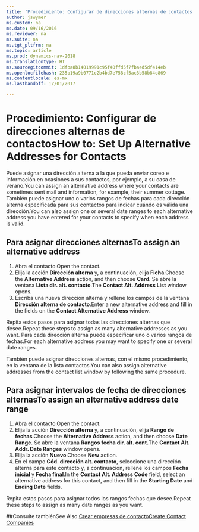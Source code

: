 ```yaml
---
title: 'Procedimiento: Configurar de direcciones alternas de contactos'
author: jswymer
ms.custom: na
ms.date: 09/16/2016
ms.reviewer: na
ms.suite: na
ms.tgt_pltfrm: na
ms.topic: article
ms.prod: dynamics-nav-2018
ms.translationtype: HT
ms.sourcegitcommit: 1dfba8b14019991c95f40ffd5f7fbaed5df414eb
ms.openlocfilehash: 235b19a9b0771c2b4bd7e758cf5ac3b58b84e869
ms.contentlocale: es-mx
ms.lasthandoff: 12/01/2017

---
```

# <a name="how-to-set-up-alternative-addresses-for-contacts"></a><span data-ttu-id="f535c-102">Procedimiento: Configurar de direcciones alternas de contactos</span><span class="sxs-lookup"><span data-stu-id="f535c-102">How to: Set Up Alternative Addresses for Contacts</span></span>
<span data-ttu-id="f535c-103">Puede asignar una dirección alterna a la que pueda enviar coreo e información en ocasiones a sus contactos, por ejemplo, a su casa de verano.</span><span class="sxs-lookup"><span data-stu-id="f535c-103">You can assign an alternative address where your contacts are sometimes sent mail and information, for example, their summer cottage.</span></span> <span data-ttu-id="f535c-104">También puede asignar uno o varios rangos de fechas para cada dirección alterna especificada para sus contactos para indicar cuándo es válida una dirección.</span><span class="sxs-lookup"><span data-stu-id="f535c-104">You can also assign one or several date ranges to each alternative address you have entered for your contacts to specify when each address is valid.</span></span>

## <a name="to-assign-an-alternative-address"></a><span data-ttu-id="f535c-105">Para asignar direcciones alternas</span><span class="sxs-lookup"><span data-stu-id="f535c-105">To assign an alternative address</span></span>
1. <span data-ttu-id="f535c-106">Abra el contacto.</span><span class="sxs-lookup"><span data-stu-id="f535c-106">Open the contact.</span></span>
2. <span data-ttu-id="f535c-107">Elija la acción **Dirección alterna** y, a continuación, elija **Ficha**.</span><span class="sxs-lookup"><span data-stu-id="f535c-107">Choose the **Alternative Address** action, and then choose **Card**.</span></span> <span data-ttu-id="f535c-108">Se abre la ventana **Lista dir. alt. contacto**.</span><span class="sxs-lookup"><span data-stu-id="f535c-108">The **Contact Alt. Address List** window opens.</span></span>
3. <span data-ttu-id="f535c-109">Escriba una nueva dirección alterna y rellene los campos de la ventana **Dirección alterna de contacto**.</span><span class="sxs-lookup"><span data-stu-id="f535c-109">Enter a new alternative address and fill in the fields on the **Contact Alternative Address** window.</span></span>

<span data-ttu-id="f535c-110">Repita estos pasos para asignar todas las direcciones alternas que desee.</span><span class="sxs-lookup"><span data-stu-id="f535c-110">Repeat these steps to assign as many alternative addresses as you want.</span></span> <span data-ttu-id="f535c-111">Para cada dirección alterna puede especificar uno o varios rangos de fechas.</span><span class="sxs-lookup"><span data-stu-id="f535c-111">For each alternative address you may want to specify one or several date ranges.</span></span>

<span data-ttu-id="f535c-112">También puede asignar direcciones alternas, con el mismo procedimiento, en la ventana de la lista contactos.</span><span class="sxs-lookup"><span data-stu-id="f535c-112">You can also assign alternative addresses from the contact list window by following the same procedure.</span></span>

## <a name="to-assign-an-alternative-address-date-range"></a><span data-ttu-id="f535c-113">Para asignar intervalos de fecha de direcciones alternas</span><span class="sxs-lookup"><span data-stu-id="f535c-113">To assign an alternative address date range</span></span>
1. <span data-ttu-id="f535c-114">Abra el contacto.</span><span class="sxs-lookup"><span data-stu-id="f535c-114">Open the contact.</span></span>
2. <span data-ttu-id="f535c-115">Elija la acción **Dirección alterna** y, a continuación, elija **Rango de fechas**.</span><span class="sxs-lookup"><span data-stu-id="f535c-115">Choose the **Alternative Address** action, and then choose **Date Range**.</span></span> <span data-ttu-id="f535c-116">Se abre la ventana **Rangos fecha dir. alt. cont.**</span><span class="sxs-lookup"><span data-stu-id="f535c-116">The **Contact Alt. Addr. Date Ranges** window opens.</span></span>
3. <span data-ttu-id="f535c-117">Elija la acción **Nuevo**.</span><span class="sxs-lookup"><span data-stu-id="f535c-117">Choose **New** action.</span></span>
4. <span data-ttu-id="f535c-118">En el campo **Cód. dirección alt. contacto**, seleccione una dirección alterna para este contacto y, a continuación, rellene los campos **Fecha inicial** y **Fecha final**.</span><span class="sxs-lookup"><span data-stu-id="f535c-118">In the **Contact Alt. Address Code** field, select an alternative address for this contact, and then fill in the **Starting Date** and **Ending Date** fields.</span></span>

<span data-ttu-id="f535c-119">Repita estos pasos para asignar todos los rangos fechas que desee.</span><span class="sxs-lookup"><span data-stu-id="f535c-119">Repeat these steps to assign as many date ranges as you want.</span></span>

##<a name="see-also"></a><span data-ttu-id="f535c-120">Consulte también</span><span class="sxs-lookup"><span data-stu-id="f535c-120">See Also</span></span>
[<span data-ttu-id="f535c-121">Crear empresas de contacto</span><span class="sxs-lookup"><span data-stu-id="f535c-121">Create Contact Companies</span></span>](marketing-create-contact-companies.md)

